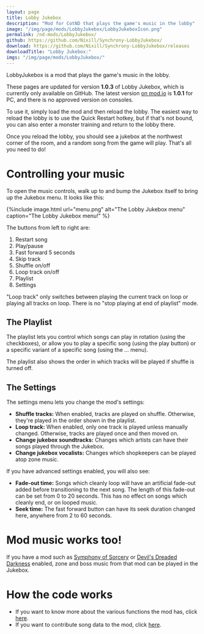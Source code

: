 ```yaml
---
layout: page
title: Lobby Jukebox
description: "Mod for CotND that plays the game's music in the lobby"
image: "/img/page/mods/LobbyJukebox/LobbyJukeboxIcon.png"
permalink: /nd-mods/LobbyJukebox/
github: https://github.com/Nixill/Synchrony-LobbyJukebox/
download: https://github.com/Nixill/Synchrony-LobbyJukebox/releases
downloadTitle: "Lobby Jukebox:"
imgs: "/img/page/mods/LobbyJukebox/"
---
```


LobbyJukebox is a mod that plays the game's music in the lobby.

These pages are updated for version **1.0.3** of Lobby Jukebox, which is currently only available on GitHub. The latest version [on mod.io](https://mod.io/g/crypt/m/lobbyjukebox) is **1.0.1** for PC, and there is no approved version on consoles.

To use it, simply load the mod and then reload the lobby. The easiest way to reload the lobby is to use the Quick Restart hotkey, but if that's not bound, you can also enter a monster training and return to the lobby there.

Once you reload the lobby, you should see a jukebox at the northwest corner of the room, and a random song from the game will play. That's all you need to do!

# Controlling your music
To open the music controls, walk up to and bump the Jukebox itself to bring up the Jukebox menu. It looks like this:

{%include image.html url="menu.png" alt="The Lobby Jukebox menu" caption="The Lobby Jukebox menu!" %}

The buttons from left to right are:

1. Restart song
2. Play/pause
3. Fast forward 5 seconds
4. Skip track
5. Shuffle on/off
6. Loop track on/off
7. Playlist
8. Settings

"Loop track" only switches between playing the current track on loop or playing all tracks on loop. There is no "stop playing at end of playlist" mode.

## The Playlist
The playlist lets you control which songs can play in rotation (using the checkboxes), or allow you to play a specific song (using the play button) or a specific variant of a specific song (using the … menu).

The playlist also shows the order in which tracks will be played if shuffle is turned off.

## The Settings
The settings menu lets you change the mod's settings:
- **Shuffle tracks:** When enabled, tracks are played on shuffle. Otherwise, they're played in the order shown in the playlist.
- **Loop track:** When enabled, only one track is played unless manually changed. Otherwise, tracks are played once and then moved on.
- **Change jukebox soundtracks:** Changes which artists can have their songs played through the Jukebox.
- **Change jukebox vocalists:** Changes which shopkeepers can be played atop zone music.

If you have advanced settings enabled, you will also see:
- **Fade-out time:** Songs which cleanly loop will have an artificial fade-out added before transitioning to the next song. The length of this fade-out can be set from 0 to 20 seconds. This has no effect on songs which cleanly end, or on looped music.
- **Seek time:** The fast forward button can have its seek duration changed here, anywhere from 2 to 60 seconds.

# Mod music works too!
If you have a mod such as [Symphony of Sorcery](https://mod.io/g/crypt/m/magezone) or [Devil's Dreaded Darkness](https://mod.io/g/crypt/m/godlightddd) enabled, zone and boss music from that mod can be played in the Jukebox.

# How the code works
- If you want to know more about the various functions the mod has, click [here](code/index.md).
- If you want to contribute song data to the mod, click [here](song-data.md).